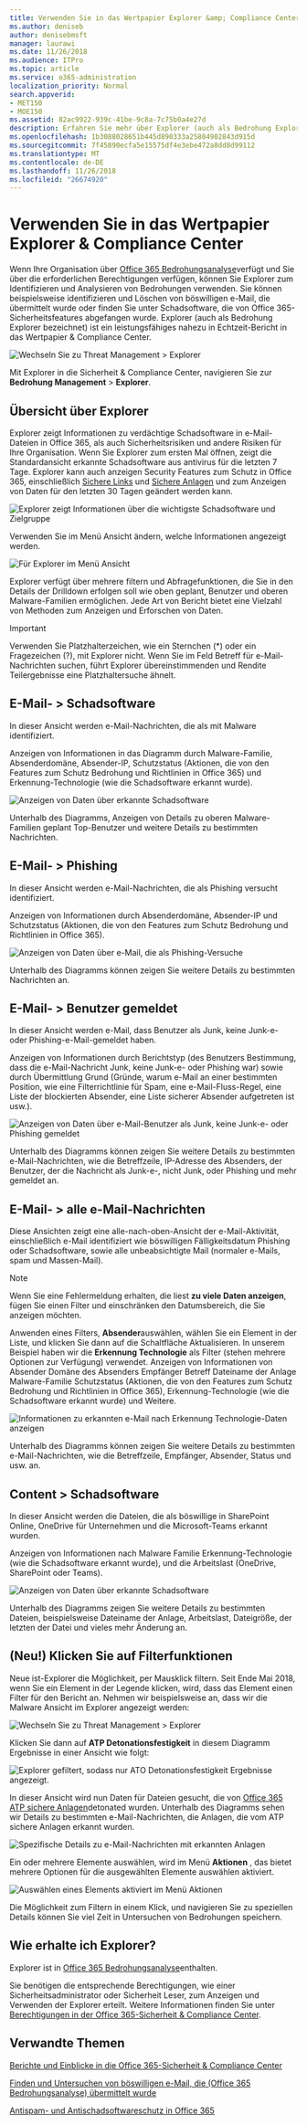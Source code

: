```yaml
---
title: Verwenden Sie in das Wertpapier Explorer &amp; Compliance Center
ms.author: deniseb
author: denisebmsft
manager: laurawi
ms.date: 11/26/2018
ms.audience: ITPro
ms.topic: article
ms.service: o365-administration
localization_priority: Normal
search.appverid:
- MET150
- MOE150
ms.assetid: 82ac9922-939c-41be-9c8a-7c75b0a4e27d
description: Erfahren Sie mehr über Explorer (auch als Bedrohung Explorer bezeichnet) in das Wertpapier &amp; Compliance Center.
ms.openlocfilehash: 1b3088028651b445d890333a25804902843d915d
ms.sourcegitcommit: 7f45890ecfa5e15575df4e3ebe472a8dd8d99112
ms.translationtype: MT
ms.contentlocale: de-DE
ms.lasthandoff: 11/26/2018
ms.locfileid: "26674920"
---
```

# <a name="use-explorer-in-the-security-amp-compliance-center"></a>Verwenden Sie in das Wertpapier Explorer &amp; Compliance Center

Wenn Ihre Organisation über [Office 365 Bedrohungsanalyse](office-365-ti.md)verfügt und Sie über die erforderlichen Berechtigungen verfügen, können Sie Explorer zum Identifizieren und Analysieren von Bedrohungen verwenden. Sie können beispielsweise identifizieren und Löschen von böswilligen e-Mail, die übermittelt wurde oder finden Sie unter Schadsoftware, die von Office 365-Sicherheitsfeatures abgefangen wurde. Explorer (auch als Bedrohung Explorer bezeichnet) ist ein leistungsfähiges nahezu in Echtzeit-Bericht in das Wertpapier &amp; Compliance Center.
  
![Wechseln Sie zu Threat Management \> Explorer](media/cab32fa2-66f1-4ad5-bc1d-2bac4dbeb48c.png)
  
Mit Explorer in die Sicherheit &amp; Compliance Center, navigieren Sie zur **Bedrohung Management** \> **Explorer**.
      
## <a name="explorer-overview"></a>Übersicht über Explorer

Explorer zeigt Informationen zu verdächtige Schadsoftware in e-Mail-Dateien in Office 365, als auch Sicherheitsrisiken und andere Risiken für Ihre Organisation. Wenn Sie Explorer zum ersten Mal öffnen, zeigt die Standardansicht erkannte Schadsoftware aus antivirus für die letzten 7 Tage. Explorer kann auch anzeigen Security Features zum Schutz in Office 365, einschließlich [Sichere Links](atp-safe-links.md) und [Sichere Anlagen](atp-safe-attachments.md) und zum Anzeigen von Daten für den letzten 30 Tagen geändert werden kann.
  
![Explorer zeigt Informationen über die wichtigste Schadsoftware und Zielgruppe](media/8e8c1582-d6f4-4521-8591-686a1cb01f7e.png)
  
Verwenden Sie im Menü Ansicht ändern, welche Informationen angezeigt werden.
  
![Für Explorer im Menü Ansicht](media/2bb34f58-555f-4967-ba55-740334ef1f8e.png)
  
Explorer verfügt über mehrere filtern und Abfragefunktionen, die Sie in den Details der Drilldown erfolgen soll wie oben geplant, Benutzer und oberen Malware-Familien ermöglichen. Jede Art von Bericht bietet eine Vielzahl von Methoden zum Anzeigen und Erforschen von Daten.

> [!IMPORTANT]
> Verwenden Sie Platzhalterzeichen, wie ein Sternchen (*) oder ein Fragezeichen (?), mit Explorer nicht. Wenn Sie im Feld Betreff für e-Mail-Nachrichten suchen, führt Explorer übereinstimmenden und Rendite Teilergebnisse eine Platzhaltersuche ähnelt.

## <a name="email--malware"></a>E-Mail- \> Schadsoftware

In dieser Ansicht werden e-Mail-Nachrichten, die als mit Malware identifiziert.  

Anzeigen von Informationen in das Diagramm durch Malware-Familie, Absenderdomäne, Absender-IP, Schutzstatus (Aktionen, die von den Features zum Schutz Bedrohung und Richtlinien in Office 365) und Erkennung-Technologie (wie die Schadsoftware erkannt wurde).  

![Anzeigen von Daten über erkannte Schadsoftware](media/d11dc568-b091-4159-b261-df13d76b520b.png)         

Unterhalb des Diagramms, Anzeigen von Details zu oberen Malware-Familien geplant Top-Benutzer und weitere Details zu bestimmten Nachrichten. 

## <a name="email--phish"></a>E-Mail- \> Phishing

In dieser Ansicht werden e-Mail-Nachrichten, die als Phishing versucht identifiziert.  

Anzeigen von Informationen durch Absenderdomäne, Absender-IP und Schutzstatus (Aktionen, die von den Features zum Schutz Bedrohung und Richtlinien in Office 365). 

![Anzeigen von Daten über e-Mail, die als Phishing-Versuche](media/2e3f97fa-2b99-47f9-afd6-216d10633c50.png) 

Unterhalb des Diagramms können zeigen Sie weitere Details zu bestimmten Nachrichten an. 

## <a name="email--user-reported"></a>E-Mail- \> Benutzer gemeldet

In dieser Ansicht werden e-Mail, dass Benutzer als Junk, keine Junk-e- oder Phishing-e-Mail-gemeldet haben.  

Anzeigen von Informationen durch Berichtstyp (des Benutzers Bestimmung, dass die e-Mail-Nachricht Junk, keine Junk-e- oder Phishing war) sowie durch Übermittlung Grund (Gründe, warum e-Mail an einer bestimmten Position, wie eine Filterrichtlinie für Spam, eine e-Mail-Fluss-Regel, eine Liste der blockierten Absender, eine Liste sicherer Absender aufgetreten ist usw.).  

![Anzeigen von Daten über e-Mail-Benutzer als Junk, keine Junk-e- oder Phishing gemeldet](media/255acd04-0d07-4b29-82af-5060a60c20ab.png)  

Unterhalb des Diagramms können zeigen Sie weitere Details zu bestimmten e-Mail-Nachrichten, wie die Betreffzeile, IP-Adresse des Absenders, der Benutzer, der die Nachricht als Junk-e-, nicht Junk, oder Phishing und mehr gemeldet an. 

## <a name="email--all-mail"></a>E-Mail- \> alle e-Mail-Nachrichten

Diese Ansichten zeigt eine alle-nach-oben-Ansicht der e-Mail-Aktivität, einschließlich e-Mail identifiziert wie böswilligen Fälligkeitsdatum Phishing oder Schadsoftware, sowie alle unbeabsichtigte Mail (normaler e-Mails, spam und Massen-Mail). 

> [!NOTE]
> Wenn Sie eine Fehlermeldung erhalten, die liest **zu viele Daten anzeigen**, fügen Sie einen Filter und einschränken den Datumsbereich, die Sie anzeigen möchten. 

Anwenden eines Filters, **Absender**auswählen, wählen Sie ein Element in der Liste, und klicken Sie dann auf die Schaltfläche Aktualisieren. In unserem Beispiel haben wir die **Erkennung Technologie** als Filter (stehen mehrere Optionen zur Verfügung) verwendet. Anzeigen von Informationen von Absender Domäne des Absenders Empfänger Betreff Dateiname der Anlage Malware-Familie Schutzstatus (Aktionen, die von den Features zum Schutz Bedrohung und Richtlinien in Office 365), Erkennung-Technologie (wie die Schadsoftware erkannt wurde) und Weitere. 

![Informationen zu erkannten e-Mail nach Erkennung Technologie-Daten anzeigen](media/0c032eb3-6021-4174-9f06-ff8f30c245ca.png) 

Unterhalb des Diagramms können zeigen Sie weitere Details zu bestimmten e-Mail-Nachrichten, wie die Betreffzeile, Empfänger, Absender, Status und usw. an. 

## <a name="content--malware"></a>Content \> Schadsoftware

In dieser Ansicht werden die Dateien, die als böswillige in SharePoint Online, OneDrive für Unternehmen und die Microsoft-Teams erkannt wurden.

Anzeigen von Informationen nach Malware Familie Erkennung-Technologie (wie die Schadsoftware erkannt wurde), und die Arbeitslast (OneDrive, SharePoint oder Teams). 

![Anzeigen von Daten über erkannte Schadsoftware](media/d11dc568-b091-4159-b261-df13d76b520b.png)  

Unterhalb des Diagramms zeigen Sie weitere Details zu bestimmten Dateien, beispielsweise Dateiname der Anlage, Arbeitslast, Dateigröße, der letzten der Datei und vieles mehr Änderung an. 
  
## <a name="new-click-to-filter-capabilities"></a>(Neu!) Klicken Sie auf Filterfunktionen

Neue ist-Explorer die Möglichkeit, per Mausklick filtern. Seit Ende Mai 2018, wenn Sie ein Element in der Legende klicken, wird, dass das Element einen Filter für den Bericht an. Nehmen wir beispielsweise an, dass wir die Malware Ansicht im Explorer angezeigt werden:
  
![Wechseln Sie zu Threat Management \> Explorer](media/cab32fa2-66f1-4ad5-bc1d-2bac4dbeb48c.png)
  
Klicken Sie dann auf **ATP Detonationsfestigkeit** in diesem Diagramm Ergebnisse in einer Ansicht wie folgt: 
  
![Explorer gefiltert, sodass nur ATO Detonationsfestigkeit Ergebnisse angezeigt.](media/7241d7dd-27bc-467d-9db8-6e806c49df14.png)
  
In dieser Ansicht wird nun Daten für Dateien gesucht, die von [Office 365 ATP sichere Anlagen](atp-safe-attachments.md)detonated wurden. Unterhalb des Diagramms sehen wir Details zu bestimmten e-Mail-Nachrichten, die Anlagen, die vom ATP sichere Anlagen erkannt wurden.
  
![Spezifische Details zu e-Mail-Nachrichten mit erkannten Anlagen](media/c91fb05c-d1d4-4085-acc6-f7008a415c2a.png)
  
Ein oder mehrere Elemente auswählen, wird im Menü **Aktionen** , das bietet mehrere Optionen für die ausgewählten Elemente auswählen aktiviert. 
  
![Auswählen eines Elements aktiviert im Menü Aktionen](media/95f127a4-1b2a-4a76-88b9-096e3ba27d1b.png)
  
Die Möglichkeit zum Filtern in einem Klick, und navigieren Sie zu speziellen Details können Sie viel Zeit in Untersuchen von Bedrohungen speichern.
  
## <a name="how-do-i-get-explorer"></a>Wie erhalte ich Explorer?

Explorer ist in [Office 365 Bedrohungsanalyse](office-365-ti.md)enthalten. 

Sie benötigen die entsprechende Berechtigungen, wie einer Sicherheitsadministrator oder Sicherheit Leser, zum Anzeigen und Verwenden der Explorer erteilt. Weitere Informationen finden Sie unter [Berechtigungen in der Office 365-Sicherheit &amp; Compliance Center](permissions-in-the-security-and-compliance-center.md).
  
## <a name="related-topics"></a>Verwandte Themen

[Berichte und Einblicke in die Office 365-Sicherheit &amp; Compliance Center](reports-and-insights-in-security-and-compliance.md)
  
[Finden und Untersuchen von böswilligen e-Mail, die (Office 365 Bedrohungsanalyse) übermittelt wurde](investigate-malicious-email-that-was-delivered.md)
  
[Antispam- und Antischadsoftwareschutz in Office 365](anti-spam-and-anti-malware-protection.md)
  

